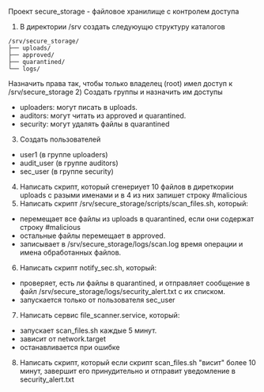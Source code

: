 Проект secure_storage - файловое хранилище с контролем доступа
1) В директории /srv создать следуюущю структуру каталогов
```
/srv/secure_storage/
├── uploads/       
├── approved/    
├── quarantined/   
└── logs/          
```
Назначить права так, чтобы только владелец (root) имел доступ к /srv/secure_storage
2) Создать группы и назначить им доступы
- uploaders: могут писать в uploads.
- auditors: могут читать из approved и quarantined.
- security: могут удалять файлы в quarantined
3) Создать пользователей
- user1 (в группе uploaders)
- audit_user (в группе auditors)
- sec_user (в группе security)
4) Написать скрипт, который сгенериует 10 файлов в диреткории uploads с разыми именами и в 4 из них запишет строку #malicious
5) Написать скрипт /srv/secure_storage/scripts/scan_files.sh, который:
- перемещает все файлы из uploads в quarantined, если они содержат строку #malicious
- остальные файлы перемещает в approved.
- записывает в /srv/secure_storage/logs/scan.log время операции и имена обработанных файлов.
6) Написать скрипт notify_sec.sh, который:
- проверяет, есть ли файлы в quarantined, и отправляет сообщение в файл /srv/secure_storage/logs/security_alert.txt с их списком.
- запускается только от пользователя sec_user
7) Написать сервис file_scanner.service, который:
- запускает scan_files.sh каждые 5 минут.
- зависит от network.target
- останавливается при ошибке
8) Написать скрипт, который если скрипт scan_files.sh "висит" более 10 минут, завершит его принудительно и отправит уведомление в security_alert.txt
